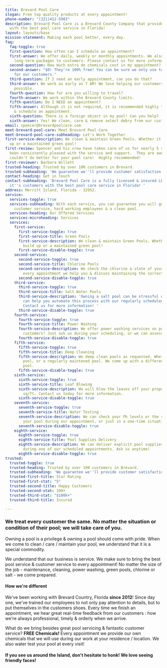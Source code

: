 ```yaml
---
title: Brevard Pool Care
slogan: Free top quality products at every appointment!
phone-number: "(321)412-5983"
description: Brevard Pool Care is a Brevard County Company that provides it's customers
  with the best pool care service in Florida!
layout: layouts/base
mission-statement: Making each pool better, every day.
faq:
  faq-toggle: true
  first-question: How often can I schedule an appointment?
  first-answer: We offer daily, weekly or monthly appointments. We also offer select
    long-term packages to customers. Please contact us for more information.
  second-question: How much extra do chemicals cost in my appointment?
  second-answer: "$0! They're 100% free! You can be sure we only use top quality products
    for our customers."
  third-question: If I need an early appointment, can you do that?
  third-answer: We work as early as 7 AM! We love helping our customers as early as
    possible.
  fourth-question: How far are you willing to travel?
  fourth-answer: We work within the Brevard County limits.
  fifth-question: Do I NEED an appointment?
  fifth-answer: Although it is not required, it is recommended highly to contact us
    & schedule an appointment.
  sixth-question: There is a foreign object in my pool! Can you help?
  sixth-answer: Yes! We clean, care & remove select debry from our customer's pools!
email: spencer@brevardpoolcare.com
meet-brevard-pool-care: Meet Brevard Pool Care
meet-brevard-pool-care-subheading: Let's Work Together
first-service-description: We clean & maintain Green Pools. Whether it's algae build
  up or a maintained green pool!
first-review: Spencer and his crew have taken care of us for nearly 5 years and we've
  been consistently pleased with the service and support.  They are awesome  and you
  couldn't do better for your pool care!  Highly recommended!
first-reviewer: Barbara Willett
trusted-heading: Trusted by over 100 customers in Brevard.
trusted-subheading: 'We guarantee we''ll provide customer satisfaction! '
contact-heading: Get in touch
contact-subheading: 'Brevard Pool Care is a fully licensed & insured LLC that provides
  it''s customers with the best pool care service in Florida! '
address: Merritt Island, Florida - 32952.
service:
  services-toggle: true
  services-subheading: With each service, you can guarantee you will get top notch
    customer service, hard working employees & a clean pool.
  services-heading: Our Offered Services
  services-microheading: Services
  services:
    first-service:
      first-service-toggle: true
      first-service-title: Green Pools
      first-service-description: We clean & maintain Green Pools. Whether it's algae
        build up or a maintained green pool!
      first-service-disable-toggle: true
    second-service:
      second-service-toggle: true
      second-service-title: Chlorine Pools
      second-service-description: We check the chlorine & state of your pool. During
        every appointment we help you & discuss maintaining the correct chlorine levels.
      second-service-disable-toggle: true
    third-service:
      third-service-toggle: true
      third-service-title: Salt Water Pools
      third-service-description: 'Owning a salt pool can be stressful or tedious. We
        can help you automate this process with our regularly scheduled appointments.
        Contact us for more information! '
      third-service-disable-toggle: true
    fourth-service:
      fourth-service-toggle: true
      fourth-service-title: Power Washing
      fourth-service-description: We offer power washing services on pools to all our
        customers! Just ask us during your scheduling, or we can assess it on the spot.
      fourth-service-disable-toggle: true
    fifth-service:
      fifth-service-toggle: true
      fifth-service-title: Deep Cleaning
      fifth-service-description: We deep clean pools as requested. Whether it's an abandoned
        pool, or a regularly maintened pool. We come up with a different plan for each
        pool.
      fifth-service-disable-toggle: true
    sixth-service:
      sixth-service-toggle: true
      sixth-service-title: Leaf Blowing
      sixth-service-description: We will blow the leaves off your property. Priced per
        sq/ft. Contact us today for more information.
      sixth-service-disable-toggle: true
    seventh-service:
      seventh-service-toggle: true
      seventh-service-title: Water Testing
      seventh-service-description: We can check your Ph levels or the salt levels of
        your pool during our appointment, or just in a one-time situation.
      seventh-service-disable-toggle: true
    eighth-service:
      eighth-service-toggle: true
      eighth-service-title: Pool Supplies Delivery
      eighth-service-description: We can deliver explicit pool supplies to you, only
        during one of our scheduled appointments. Ask us anytime!
      eighth-service-disable-toggle: true
trusted:
  trusted-toggle: true
  trusted-heading: Trusted by over 100 customers in Brevard.
  trusted-subheading: 'We guarantee we''ll provide customer satisfaction! '
  trusted-first-title: Star Rating
  trusted-first-stat: "5"
  trusted-second-title: Happy Customers
  trusted-second-stat: 100+
  trusted-third-stat: "$100k+"
  trusted-third-title: Insured

---
```

### We treat every customer the same. No matter the situation or condition of their pool; we will take care of you.

Owning a pool is a privilege & owning a pool should come with pride. When we come to clean / care / maintain your pool, we understand that it is a special commodity. 

We understand that our business is service. We make sure to bring the best pool service & customer service to every appointment! No matter the size of the job - maintenance, cleaning, power washing, green pools, chlorine or salt - we come prepared.

#### How we're different

We've been working with Brevard Country, Florida **since 2012**! Since day one, we've trained our employees to not only pay attention to details, but to put themselves in the customers shoes. Every time we finish an appointment, we hear great real-time feedback from our customers : how we're always professional, timely & orderly when we arrive.

What do we bring besides great pool servicing & fantastic customer service? **FREE Chemicals!** Every appointment we provide our own chemicals that we will use during our work at your residence / location. We also water test your pool at every visit!

#### If you see us around the Island, don't hesitate to honk! We love seeing friendly faces!